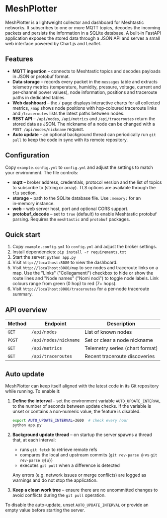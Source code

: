 # MeshPlotter

MeshPlotter is a lightweight collector and dashboard for Meshtastic networks.
It subscribes to one or more MQTT topics, decodes the incoming packets and
persists the information in a SQLite database.  A built‑in FastAPI application
exposes the stored data through a JSON API and serves a small web interface
powered by Chart.js and Leaflet.

## Features

- **MQTT ingestion** – connects to Meshtastic topics and decodes payloads in
  JSON or protobuf format.
- **Data storage** – records every packet in the `messages` table and extracts
  telemetry metrics (temperature, humidity, pressure, voltage, current and
  per‑channel power values), node information, positions and traceroute paths in
  dedicated tables.
- **Web dashboard** – the `/` page displays interactive charts for all
  collected metrics, `/map` shows node positions with hop‑coloured traceroute
  links and `/traceroutes` lists the latest paths between nodes.
- **REST API** – `/api/nodes`, `/api/metrics` and `/api/traceroutes` return the
  stored data as JSON.  The nickname of a node can be changed with a
  `POST /api/nodes/nickname` request.
- **Auto update** – an optional background thread can periodically run
  `git pull` to keep the code in sync with its remote repository.

## Configuration

Copy `example.config.yml` to `config.yml` and adjust the settings to match your
environment.  The file controls:

- **mqtt** – broker address, credentials, protocol version and the list of
  topics to subscribe to (string or array).  TLS options are available through
  the `tls` section.
- **storage** – path to the SQLite database file.  Use `:memory:` for an
  in‑memory instance.
- **web** – web server host, port and optional CORS support.
- **protobuf_decode** – set to `true` (default) to enable Meshtastic protobuf
  parsing.  Requires the `meshtastic` and `protobuf` packages.

## Quick start

1. Copy `example.config.yml` to `config.yml` and adjust the broker settings.
2. Install dependencies: `pip install -r requirements.txt`
3. Start the server: `python app.py`
4. Visit `http://localhost:8080` to view the dashboard.
5. Visit `http://localhost:8080/map` to see nodes and traceroute links on a
   map. Use the "Links" ("Collegamenti") checkbox to hide or show the route
   lines and "Node names" ("Nomi nodi") to toggle node labels. Link colours
   range from green (0 hop) to red (7+ hops).
6. Visit `http://localhost:8080/traceroutes` for a per‑node traceroute
   summary.

## API overview

| Method | Endpoint               | Description                      |
| ------ | ---------------------- | -------------------------------- |
| `GET`  | `/api/nodes`           | List of known nodes              |
| `POST` | `/api/nodes/nickname`  | Set or clear a node nickname     |
| `GET`  | `/api/metrics`         | Telemetry series (chart format)  |
| `GET`  | `/api/traceroutes`     | Recent traceroute discoveries    |

## Auto update

MeshPlotter can keep itself aligned with the latest code in its Git repository
while running. To enable it:

1. **Define the interval** – set the environment variable
   `AUTO_UPDATE_INTERVAL` to the number of seconds between update checks. If the
   variable is unset or contains a non‑numeric value, the feature is disabled.

   ```bash
   export AUTO_UPDATE_INTERVAL=3600  # check every hour
   python app.py
   ```

2. **Background update thread** – on startup the server spawns a thread that,
   at each interval:
   - runs `git fetch` to retrieve remote refs
   - compares the local and upstream commits (`git rev-parse @` vs
     `git rev-parse @{u}`)
   - executes `git pull` when a difference is detected

   Any errors (e.g. network issues or merge conflicts) are logged as warnings
   and do not stop the application.

3. **Keep a clean work tree** – ensure there are no uncommitted changes to
   avoid conflicts during the `git pull` operation.

To disable the auto-update, unset `AUTO_UPDATE_INTERVAL` or provide an empty
value before starting the server.

